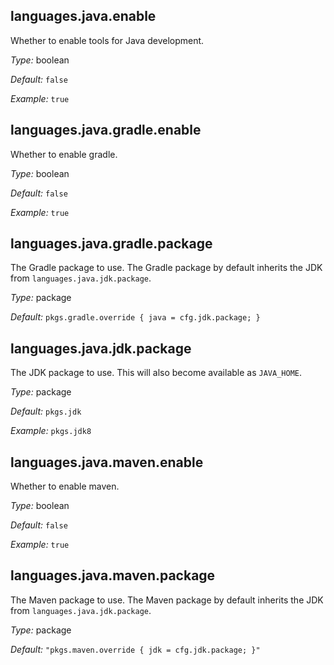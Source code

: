 

[comment]: # (Please add your documentation on top of this line)

## languages\.java\.enable

Whether to enable tools for Java development\.



*Type:*
boolean



*Default:*
` false `



*Example:*
` true `



## languages\.java\.gradle\.enable



Whether to enable gradle\.



*Type:*
boolean



*Default:*
` false `



*Example:*
` true `



## languages\.java\.gradle\.package



The Gradle package to use\.
The Gradle package by default inherits the JDK from ` languages.java.jdk.package `\.



*Type:*
package



*Default:*
` pkgs.gradle.override { java = cfg.jdk.package; } `



## languages\.java\.jdk\.package



The JDK package to use\.
This will also become available as ` JAVA_HOME `\.



*Type:*
package



*Default:*
` pkgs.jdk `



*Example:*
` pkgs.jdk8 `



## languages\.java\.maven\.enable



Whether to enable maven\.



*Type:*
boolean



*Default:*
` false `



*Example:*
` true `



## languages\.java\.maven\.package



The Maven package to use\.
The Maven package by default inherits the JDK from ` languages.java.jdk.package `\.



*Type:*
package



*Default:*
` "pkgs.maven.override { jdk = cfg.jdk.package; }" `
